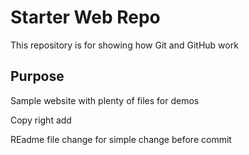 # Starter Web Repo

This repository is for showing how Git and GitHub work

## Purpose

Sample website with plenty of files for demos

Copy right add

REadme file change for simple change before commit